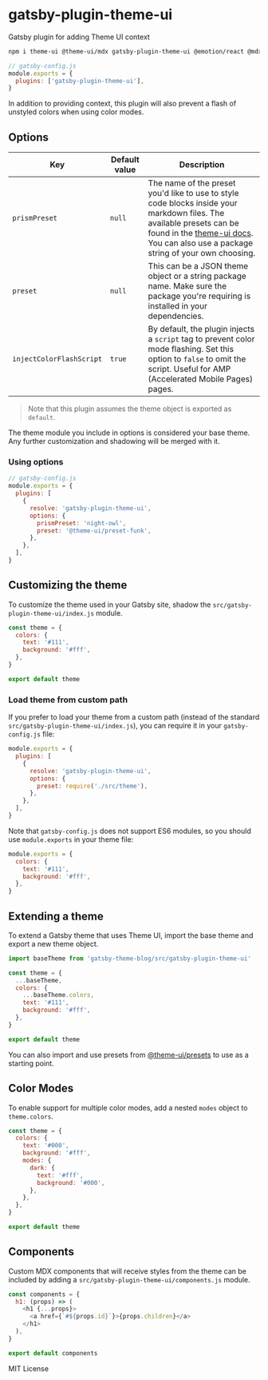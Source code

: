 
# gatsby-plugin-theme-ui

Gatsby plugin for adding Theme UI context

```sh
npm i theme-ui @theme-ui/mdx gatsby-plugin-theme-ui @emotion/react @mdx-js/react
```

```js
// gatsby-config.js
module.exports = {
  plugins: ['gatsby-plugin-theme-ui'],
}
```

In addition to providing context, this plugin will also prevent a flash of
unstyled colors when using color modes.

## Options

| Key                      | Default value | Description                                                                                                                                                                                                                                        |
| ------------------------ | ------------- | -------------------------------------------------------------------------------------------------------------------------------------------------------------------------------------------------------------------------------------------------- |
| `prismPreset`            | `null`        | The name of the preset you'd like to use to style code blocks inside your markdown files. The available presets can be found in the [theme-ui docs](https://theme-ui.com/packages/prism/). You can also use a package string of your own choosing. |
| `preset`                 | `null`        | This can be a JSON theme object or a string package name. Make sure the package you're requiring is installed in your dependencies.                                                                                                                |
| `injectColorFlashScript` | `true`        | By default, the plugin injects a `script` tag to prevent color mode flashing. Set this option to `false` to omit the script. Useful for AMP (Accelerated Mobile Pages) pages.                                                                      |

> Note that this plugin assumes the theme object is exported as `default`.

The theme module you include in options is considered your base theme. Any
further customization and shadowing will be merged with it.

### Using options

```js
// gatsby-config.js
module.exports = {
  plugins: [
    {
      resolve: 'gatsby-plugin-theme-ui',
      options: {
        prismPreset: 'night-owl',
        preset: '@theme-ui/preset-funk',
      },
    },
  ],
}
```

## Customizing the theme

To customize the theme used in your Gatsby site, shadow the
`src/gatsby-plugin-theme-ui/index.js` module.

```js filename=src/gatsby-plugin-theme-ui/index.js
const theme = {
  colors: {
    text: '#111',
    background: '#fff',
  },
}

export default theme
```

### Load theme from custom path

If you prefer to load your theme from a custom path (instead of the standard
`src/gatsby-plugin-theme-ui/index.js`), you can require it in your
`gatsby-config.js` file:

```js filename=gatsby-config.js
module.exports = {
  plugins: [
    {
      resolve: 'gatsby-plugin-theme-ui',
      options: {
        preset: require('./src/theme'),
      },
    },
  ],
}
```

Note that `gatsby-config.js` does not support ES6 modules, so you should use
`module.exports` in your theme file:

```js filename=src/theme.js
module.exports = {
  colors: {
    text: '#111',
    background: '#fff',
  },
}
```

## Extending a theme

To extend a Gatsby theme that uses Theme UI, import the base theme and export a
new theme object.

```js filename=src/gatsby-plugin-theme-ui/index.js
import baseTheme from 'gatsby-theme-blog/src/gatsby-plugin-theme-ui'

const theme = {
  ...baseTheme,
  colors: {
    ...baseTheme.colors,
    text: '#111',
    background: '#fff',
  },
}

export default theme
```

You can also import and use presets from
[@theme-ui/presets](https://theme-ui.com/packages/presets) to use as a starting
point.

## Color Modes

To enable support for multiple color modes, add a nested `modes` object to
`theme.colors`.

```js filename=src/gatsby-plugin-theme-ui/index.js
const theme = {
  colors: {
    text: '#000',
    background: '#fff',
    modes: {
      dark: {
        text: '#fff',
        background: '#000',
      },
    },
  },
}

export default theme
```

## Components

Custom MDX components that will receive styles from the theme can be included by
adding a `src/gatsby-plugin-theme-ui/components.js` module.

```js filename=src/gatsby-plugin-theme-ui/components.js
const components = {
  h1: (props) => (
    <h1 {...props}>
      <a href={`#${props.id}`}>{props.children}</a>
    </h1>
  ),
}

export default components
```

MIT License